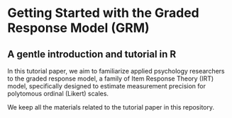 # Getting Started with the Graded Response Model (GRM) 
## A gentle introduction and tutorial in R

In this tutorial paper, we aim to familiarize applied psychology researchers to the graded response model, a family of Item Response Theory (IRT) model, specifically designed to estimate measurement precision for polytomous ordinal (Likert) scales. 

We keep all the materials related to the tutorial paper in this repository.